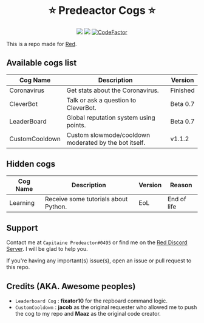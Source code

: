 <h1 align="center">⭐ Predeactor Cogs ⭐</h1>

<p align="center">
  <img src="https://repository-images.githubusercontent.com/245725383/2fbcee00-906c-11ea-8da9-ecbb66c5b7d4">
  <img src="https://img.shields.io/badge/Made%20for-Red%20v3-red?logo=discord">
  <a href="https://www.codefactor.io/repository/github/predeactor/predeactor-cogs"><img src="https://www.codefactor.io/repository/github/predeactor/predeactor-cogs/badge" alt="CodeFactor" /></a>
</p>

This is a repo made for [Red](https://github.com/Cog-Creators/Red-DiscordBot).

## Available cogs list

| Cog Name       | Description                                           | Version    |
| -------------- | ----------------------------------------------------- | ---------- |
| Coronavirus    | Get stats about the Coronavirus.                      | Finished   |
| CleverBot      | Talk or ask a question to CleverBot.                  | Beta 0.7   |
| LeaderBoard    | Global reputation system using points.                | Beta 0.7   |
| CustomCooldown | Custom slowmode/cooldown moderated by the bot itself. | v1.1.2     |

## Hidden cogs

| Cog Name     | Description                                          | Version    | Reason      |
| ------------ | ---------------------------------------------------- | ---------- | ----------- |
| Learning     | Receive some tutorials about Python.                 | EoL        | End of life |


## Support

Contact me at `Capitaine Predeactor#0495` or find me on the [Red Discord Server](https://discord.gg/red). I will be glad to help you.

If you're having any important(s) issue(s), open an issue or pull request to this repo.

## Credits (AKA. Awesome peoples)

- `Leaderboard Cog` : **fixator10** for the repboard command logic.
- `CustomCooldown` : **jacob** as the original requester who allowed me to push the cog to my repo and **Maaz** as the original code creator.
